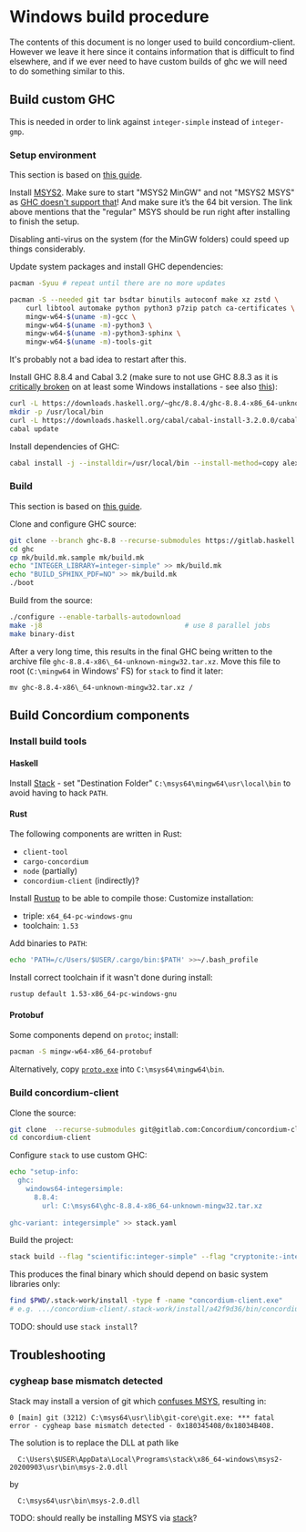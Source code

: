 # Windows build procedure

The contents of this document is no longer used to build concordium-client.
However we leave it here since it contains information that is difficult to
find elsewhere, and if we ever need to have custom builds of ghc we will need to
do something similar to this.

## Build custom GHC

This is needed in order to link against `integer-simple` instead of `integer-gmp`.

### Setup environment

This section is based on [this guide](https://gitlab.haskell.org/ghc/ghc/-/wikis/building/preparation/windows).

Install [MSYS2](http://repo.msys2.org/distrib/x86_64/). Make sure to start "MSYS2 MinGW" and not "MSYS2 MSYS" as
[GHC doesn't support that](https://gitlab.haskell.org/ghc/ghc/-/wikis/building/preparation/windows)!
And make sure it’s the 64 bit version.
The link above mentions that the "regular" MSYS should be run right after installing to finish the setup.

Disabling anti-virus on the system (for the MinGW folders) could speed up things considerably.

Update system packages and install GHC dependencies:

```sh
pacman -Syuu # repeat until there are no more updates

pacman -S --needed git tar bsdtar binutils autoconf make xz zstd \
    curl libtool automake python python3 p7zip patch ca-certificates \
    mingw-w64-$(uname -m)-gcc \
    mingw-w64-$(uname -m)-python3 \
    mingw-w64-$(uname -m)-python3-sphinx \
    mingw-w64-$(uname -m)-tools-git
```

It's probably not a bad idea to restart after this.

Install GHC 8.8.4 and Cabal 3.2
(make sure to not use GHC 8.8.3 as it is [critically broken](https://gitlab.haskell.org/ghc/ghc/-/issues/17926)
on at least some Windows installations - see also [this](https://gitlab.haskell.org/ghc/ghc/-/issues/18496)):

```sh
curl -L https://downloads.haskell.org/~ghc/8.8.4/ghc-8.8.4-x86_64-unknown-mingw32.tar.xz | tar -xJ -C /mingw64 --strip-components=1 # "mingw32" is not a typo
mkdir -p /usr/local/bin
curl -L https://downloads.haskell.org/cabal/cabal-install-3.2.0.0/cabal-install-3.2.0.0-x86_64-unknown-mingw32.zip | bsdtar -xzf- -C /usr/local/bin
cabal update
```

Install dependencies of GHC:

```sh
cabal install -j --installdir=/usr/local/bin --install-method=copy alex happy hscolour
```

### Build

This section is based on [this guide](https://gitlab.haskell.org/ghc/ghc/-/wikis/building/quick-start).

Clone and configure GHC source:

```sh
git clone --branch ghc-8.8 --recurse-submodules https://gitlab.haskell.org/ghc/ghc.git
cd ghc
cp mk/build.mk.sample mk/build.mk
echo "INTEGER_LIBRARY=integer-simple" >> mk/build.mk
echo "BUILD_SPHINX_PDF=NO" >> mk/build.mk
./boot
```

Build from the source:

```sh
./configure --enable-tarballs-autodownload
make -j8                                   # use 8 parallel jobs
make binary-dist
```

After a very long time, this results in the final GHC being written to the archive file
`ghc-8.8.4-x86\_64-unknown-mingw32.tar.xz`.
Move this file to root (`C:\mingw64` in Windows' FS) for `stack` to find it later:

```
mv ghc-8.8.4-x86\_64-unknown-mingw32.tar.xz /
```

## Build Concordium components

### Install build tools

#### Haskell

Install [Stack](https://get.haskellstack.org/stable/windows-x86_64-installer.exe) - set "Destination Folder"
`C:\msys64\mingw64\usr\local\bin` to avoid having to hack `PATH`.

#### Rust

The following components are written in Rust:

- `client-tool`
- `cargo-concordium`
- `node` (partially)
- `concordium-client` (indirectly)?

Install [Rustup](https://www.rust-lang.org/tools/install) to be able to compile those:
Customize installation:
- triple: `x64_64-pc-windows-gnu`
- toolchain: `1.53`

Add binaries to `PATH`:

```sh
echo 'PATH=/c/Users/$USER/.cargo/bin:$PATH' >>~/.bash_profile
```

Install correct toolchain if it wasn't done during install:

```sh
rustup default 1.53-x86_64-pc-windows-gnu
```

#### Protobuf

Some components depend on `protoc`; install:

```sh
pacman -S mingw-w64-x86_64-protobuf
```

Alternatively, copy [`proto.exe`](https://github.com/protocolbuffers/protobuf/releases/download/v3.14.0/protoc-3.14.0-win64.zip) into `C:\msys64\mingw64\bin`.

### Build concordium-client

Clone the source:

```sh
git clone  --recurse-submodules git@gitlab.com:Concordium/concordium-client
cd concordium-client
```

Configure `stack` to use custom GHC:

```sh
echo "setup-info: 
  ghc:  
    windows64-integersimple: 
      8.8.4:  
        url: C:\msys64\ghc-8.8.4-x86_64-unknown-mingw32.tar.xz
        
ghc-variant: integersimple" >> stack.yaml
```

Build the project:

```sh
stack build --flag "scientific:integer-simple" --flag "cryptonite:-integer-gmp" --flag "integer-logarithms:-integer-gmp" --flag "hashable:-integer-gmp" --force-dirty
```

This produces the final binary which should depend on basic system libraries only:

```sh
find $PWD/.stack-work/install -type f -name "concordium-client.exe"
# e.g. .../concordium-client/.stack-work/install/a42f9d36/bin/concordium-client.exe
```

TODO: should use `stack install`?

## Troubleshooting

### cygheap base mismatch detected

Stack may install a version of git which [confuses MSYS](https://stackoverflow.com/a/60525817/883073), resulting in:

```
0 [main] git (3212) C:\msys64\usr\lib\git-core\git.exe: *** fatal error - cygheap base mismatch detected - 0x180345408/0x18034B408.
```

The solution is to replace the DLL at path like
```
  C:\Users\$USER\AppData\Local\Programs\stack\x86_64-windows\msys2-20200903\usr\bin\msys-2.0.dll
```
by
```
  C:\msys64\usr\bin\msys-2.0.dll
```

TODO: should really be installing MSYS via
[stack](https://docs.haskellstack.org/en/stable/developing_on_windows/)?
